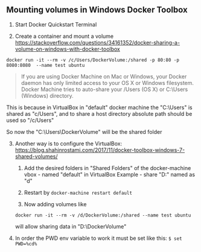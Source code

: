 ## Mounting volumes in Windows Docker Toolbox

1. Start Docker Quickstart Terminal

2. Create a container and mount a volume
https://stackoverflow.com/questions/34161352/docker-sharing-a-volume-on-windows-with-docker-toolbox

```
docker run -it --rm -v /c/Users/DockerVolume:/shared -p 80:80 -p 8080:8080  --name test ubuntu
```

 > If you are using Docker Machine on Mac or Windows, your Docker daemon has only limited access to your OS X or Windows filesystem. Docker Machine tries to auto-share your /Users (OS X) or C:\Users (Windows) directory.

 This is because in VirtualBox in "default" docker machine the "C:\Users" is shared as "c/Users",
 and to share a host directory absolute path should be used so "/c/Users"


So now the "C:\Users\DockerVolume" will be the shared folder


3. Another way is to configure the VirtualBox:
https://blog.shahinrostami.com/2017/11/docker-toolbox-windows-7-shared-volumes/

   1. Add the desired folders in "Shared Folders" of the docker-machine vbox - named "default" in VirtualBox
        Example - share "D:\" named as "d"
   2. Restart by ```docker-machine restart default```

   3. Now adding volumes like
   ```
   docker run -it --rm -v /d/DockerVolume:/shared --name test ubuntu
   ```
   will allow sharing data in "D:\DockerVolume"

4. In order the PWD env variable to work it must be set like this: ```$ set PWD=%cd%```
